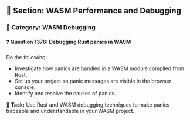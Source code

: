 ## 📘 Section: WASM Performance and Debugging
### 🔹 Category: WASM Debugging
#### ❓ Question 1376: Debugging Rust panics in WASM

Do the following:

- Investigate how panics are handled in a WASM module compiled from Rust.
- Set up your project so panic messages are visible in the browser console.
- Identify and resolve the causes of panics.

🔧 **Task:** Use Rust and WASM debugging techniques to make panics traceable and understandable in your WASM project.
